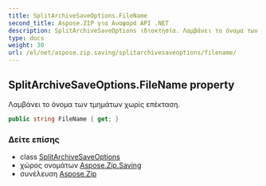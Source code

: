```yaml
---
title: SplitArchiveSaveOptions.FileName
second_title: Aspose.ZIP για Αναφορά API .NET
description: SplitArchiveSaveOptions ιδιοκτησία. Λαμβάνει το όνομα των τμημάτων χωρίς επέκταση.
type: docs
weight: 30
url: /el/net/aspose.zip.saving/splitarchivesaveoptions/filename/
---
```

## SplitArchiveSaveOptions.FileName property

Λαμβάνει το όνομα των τμημάτων χωρίς επέκταση.

```csharp
public string FileName { get; }
```

### Δείτε επίσης

* class [SplitArchiveSaveOptions](../)
* χώρος ονομάτων [Aspose.Zip.Saving](../../splitarchivesaveoptions/)
* συνέλευση [Aspose.Zip](../../../)


